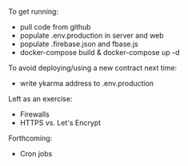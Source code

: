 To get running:
 - pull code from github
 - populate .env.production in server and web
 - populate .firebase.json and fbase.js
 - docker-compose build & docker-compose up -d

To avoid deploying/using a new contract next time:
 - write ykarma address to .env.production

Left as an exercise:
 - Firewalls
 - HTTPS vs. Let's Encrypt

Forthcoming:
 - Cron jobs

